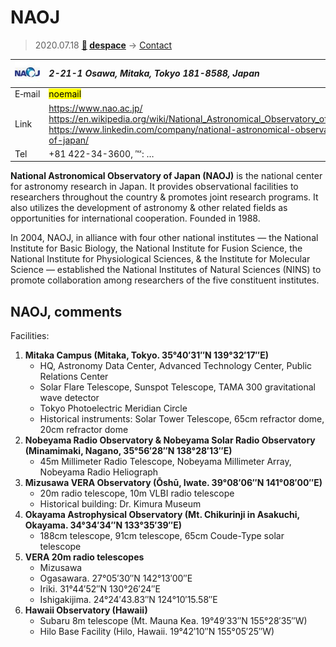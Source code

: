 # NAOJ
> 2020.07.18 **[🚀](../index/index.md) [despace](index.md)** → [Contact](contact.md)

|[![](f/contact/n/naoj_logo1_thumb.jpg)](f/contact/n/naoj_logo1.png)|*2-21-1 Osawa, Mitaka, Tokyo 181-8588, Japan*|
|:--|:--|
|E‑mail| <mark>noemail</mark> |
|Link| <https://www.nao.ac.jp/><br> <https://en.wikipedia.org/wiki/National_Astronomical_Observatory_of_Japan><br> <https://www.linkedin.com/company/national-astronomical-observatory-of-japan/> |
|Tel| +81 422-34-3600, ℻: … |

**National Astronomical Observatory of Japan (NAOJ)** is the national center for astronomy research in Japan. It provides observational facilities to researchers throughout the country & promotes joint research programs. It also utilizes the development of astronomy & other related fields as opportunities for international cooperation. Founded in 1988.

In 2004, NAOJ, in alliance with four other national institutes — the National Institute for Basic Biology, the National Institute for Fusion Science, the National Institute for Physiological Sciences, & the Institute for Molecular Science — established the National Institutes of Natural Sciences (NINS) to promote collaboration among researchers of the five constituent institutes.

<p style="page-break-after:always"> </p>

## NAOJ, comments

Facilities:

   1. **Mitaka Campus (Mitaka, Tokyo. 35°40′31″N 139°32′17″E)**
      - HQ, Astronomy Data Center, Advanced Technology Center, Public Relations Center
      - Solar Flare Telescope, Sunspot Telescope, TAMA 300 gravitational wave detector
      - Tokyo Photoelectric Meridian Circle
      - Historical instruments: Solar Tower Telescope, 65cm refractor dome, 20cm refractor dome
   1. **Nobeyama Radio Observatory & Nobeyama Solar Radio Observatory (Minamimaki, Nagano, 35°56′28″N 138°28′13″E)**
      - 45m Millimeter Radio Telescope, Nobeyama Millimeter Array, Nobeyama Radio Heliograph
   1. **Mizusawa VERA Observatory (Ōshū, Iwate. 39°08′06″N 141°08′00″E)**
      - 20m radio telescope, 10m VLBI radio telescope
      - Historical building: Dr. Kimura Museum
   1. **Okayama Astrophysical Observatory (Mt. Chikurinji in Asakuchi, Okayama. 34°34′34″N 133°35′39″E)**
      - 188cm telescope, 91cm telescope, 65cm Coude-Type solar telescope
   1. **VERA 20m radio telescopes**
      - Mizusawa
      - Ogasawara. 27°05′30″N 142°13′00″E
      - Iriki. 31°44′52″N 130°26′24″E
      - Ishigakijima. 24°24′43.83″N 124°10′15.58″E
   1. **Hawaii Observatory (Hawaii)**
      - Subaru 8m telescope (Mt. Mauna Kea. 19°49′33″N 155°28′35″W)
      - Hilo Base Facility (Hilo, Hawaii. 19°42′10″N 155°05′25″W)

